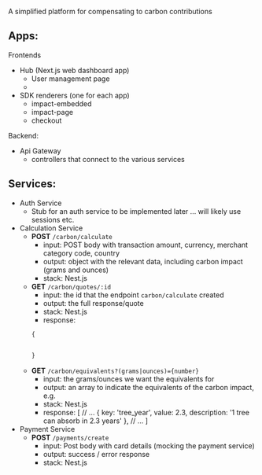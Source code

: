 A simplified platform for compensating to carbon contributions

## Apps:

Frontends
- Hub (Next.js web dashboard app)
    - User management page
    - 
- SDK renderers (one for each app)
    - impact-embedded
    - impact-page
    - checkout

Backend:
- Api Gateway
    - controllers that connect to the various services

## Services:

- Auth Service
    - Stub for an auth service to be implemented later ... will likely use sessions etc.
- Calculation Service
    - **POST** `/carbon/calculate`
        - input: POST body with transaction amount, currency, merchant category code, country
        - output: object with the relevant data, including carbon impact (grams and ounces)
        - stack: Nest.js
    - **GET** `/carbon/quotes/:id`
        - input: the id that the endpoint `carbon/calculate` created
        - output: the full response/quote
        - stack:  Nest.js
        - response:
        ```js
        {
            

        }
        ```
    - **GET** `/carbon/equivalents?(grams|ounces)={number}`
        - input: the grams/ounces we want the equivalents for
        - output: an array to indicate the equivalents of the carbon impact, e.g.
        - stack: Nest.js
        - response:
        [
            // ...
            {
                key: 'tree_year',
                value: 2.3,
                description: '1 tree can absorb in 2.3 years'
            },
            // ...
        ]
- Payment Service
    - **POST** `/payments/create`
        - input: Post body with card details (mocking the payment service)
        - output: success / error response
        - stack: Nest.js